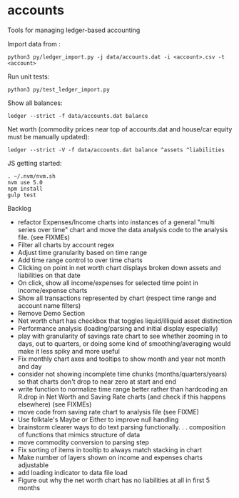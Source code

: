 # accounts
Tools for managing ledger-based accounting

Import data from <account>:
```
python3 py/ledger_import.py -j data/accounts.dat -i <account>.csv -t <account>
```

Run unit tests:
```
python3 py/test_ledger_import.py
```

Show all balances:
```
ledger --strict -f data/accounts.dat balance
```

Net worth (commodity prices near top of accounts.dat and house/car equity must be manually updated):
```
ledger --strict -V -f data/accounts.dat balance ^assets ^liabilities
```

JS getting started:
```
. ~/.nvm/nvm.sh
nvm use 5.0
npm install
gulp test
```

Backlog
- refactor Expenses/Income charts into instances of a general "multi series over time" chart
  and move the data analysis code to the analysis file. (see FIXMEs)
- Filter all charts by account regex
- Adjust time granularity based on time range
- Add time range control to over time charts
- Clicking on point in net worth chart displays broken down assets and liabilities on that date
- On click, show all income/expenses for selected time point in income/expense charts
- Show all transactions represented by chart (respect time range and account name filters)
- Remove Demo Section
- Net worth chart has checkbox that toggles liquid/illiquid asset distinction
- Performance analysis (loading/parsing and initial display especially)
- play with granularity of savings rate chart to see whether zooming in to days, out to quarters,
  or doing some kind of smoothing/averaging would make it less spiky and more useful
- Fix monthly chart axes and tooltips to show month and year not month and day
- consider not showing incomplete time chunks (months/quarters/years) so that charts don't drop
  to near zero at start and end
- write function to normalize time range better rather than hardcoding an R.drop in Net Worth
  and Saving Rate charts (and check if this happens elsewhere) (see FIXMEs)
- move code from saving rate chart to analysis file (see FIXME)
- Use folktale's Maybe or Either to improve null handling
- brainstorm clearer ways to do text parsing functionally. . . composition of functions that
  mimics structure of data
- move commodity conversion to parsing step
- Fix sorting of items in tooltip to always match stacking in chart
- Make number of layers shown on income and expenses charts adjustable
- add loading indicator to data file load
- Figure out why the net worth chart has no liabilities at all in first 5 months
